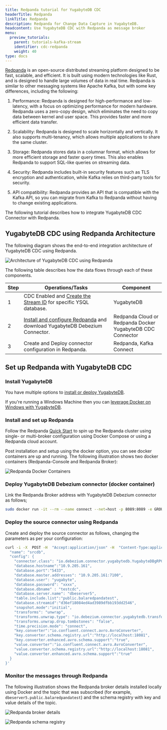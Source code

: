 ```yaml
---
title: Redpanda tutorial for YugabyteDB CDC
headerTitle: Redpanda
linkTitle: Redpanda
description: Redpanda for Change Data Capture in YugabyteDB.
headcontent: Use YugabyteDB CDC with Redpanda as message broker
menu:
  preview_tutorials:
    parent: tutorials-kafka-stream
    identifier: cdc-redpanda
    weight: 40
type: docs
---
```


[Redpanda](https://redpanda.com/) is an open-source distributed streaming platform designed to be fast, scalable, and efficient. It is built using modern technologies like Rust, and is designed to handle large volumes of data in real time. Redpanda is similar to other messaging systems like Apache Kafka, but with some key differences, including the following:

1. Performance: Redpanda is designed for high-performance and low-latency, with a focus on optimizing performance for modern hardware. Redpanda uses a zero-copy design, which eliminates the need to copy data between kernel and user space. This provides faster and more efficient data transfer.

1. Scalability: Redpanda is designed to scale horizontally and vertically. It also supports multi-tenancy, which allows multiple applications to share the same cluster.

1. Storage: Redpanda stores data in a columnar format, which allows for more efficient storage and faster query times. This also enables Redpanda to support SQL-like queries on streaming data.

1. Security: Redpanda includes built-in security features such as TLS encryption and authentication, while Kafka relies on third-party tools for security.

1. API compatibility: Redpanda provides an API that is compatible with the Kafka API, so you can migrate from Kafka to Redpanda without having to change existing applications.

The following tutorial describes how to integrate YugabyteDB CDC Connector with Redpanda.

## YugabyteDB CDC using Redpanda Architecture

The following diagram shows the end-to-end integration architecture of YugabyteDB CDC using Redpanda.

![Architecture of YugabyteDB CDC using Redpanda](/images/explore/cdc/redpanda_images/Redpanda_Integration.jpg)

The following table describes how the data flows through each of these components.

| Step | Operations/Tasks | Component |
| --- | --- | --- |
| 1 | CDC Enabled and [Create the Stream ID](/preview/integrations/cdc/debezium/) for specific YSQL database. | YugabyteDB |
| 2 | [Install and configure Redpanda](https://docs.redpanda.com/docs/get-started/quick-start/?quickstart=docker) and download YugabyteDB Debezium Connector. | Redpanda Cloud or Redpanda Docker<br/>YugabyteDB CDC Connector |
| 3 | Create and Deploy connector configuration in Redpanda. | Redpanda, Kafka Connect |

## Set up Redpanda with YugabyteDB CDC

### Install YugabyteDB

You have multiple options to [install or deploy YugabyteDB](../../../deploy/).

If you're running a Windows Machine then you can [leverage Docker on Windows with YugabyteDB](/preview/quick-start/docker/).

### Install and set up Redpanda

Follow the Redpanda [Quick Start](https://docs.redpanda.com/docs/get-started/quick-start/?quickstart=docker) to spin up the Redpanda cluster using single- or multi-broker configuration using Docker Compose or using a Redpanda cloud account.

Post installation and setup using the docker option, you can see docker containers are up and running. The following illustration shows two docker containers (Redpanda-Console and Redpanda Broker):

![Redpanda Docker Containers](/images/explore/cdc/redpanda_images/Fig2_Redpand_Docker_Container.jpg)

### Deploy YugabyteDB Debezium connector (docker container)

Link the Redpanda Broker address with YugabyteDB Debezium connector as follows;

```sh
sudo docker run -it --rm --name connect --net=host -p 8089:8089 -e GROUP_ID=1 -e BOOTSTRAP_SERVERS=127.0.0.1:19092 -e CONNECT_REST_PORT=8082 -e CONNECT_GROUP_ID="1" -e CONFIG_STORAGE_TOPIC=my_connect_configs -e OFFSET_STORAGE_TOPIC=my_connect_offsets -e STATUS_STORAGE_TOPIC=my_connect_statuses -e CONNECT_KEY_CONVERTER="org.apache.kafka.connect.json.JsonConverter" -e CONNECT_VALUE_CONVERTER="org.apache.kafka.connect.json.JsonConverter" -e CONNECT_INTERNAL_KEY_CONVERTER="org.apache.kafka.connect.json.JsonConverter" -e CONNECT_INTERNAL_VALUE_CONVERTER="org.apache.kafka.connect.json.JsonConverter" -e CONNECT_REST_ADVERTISED_HOST_NAME="connect" quay.io/yugabyte/debezium-connector:latest
```

### Deploy the source connector using Redpanda

Create and deploy the source connector as follows, changing the parameters as per your configuration:

```sh
curl -i -X  POST -H  "Accept:application/json" -H  "Content-Type:application/json" localhost:8083/connectors/ -d '{
  "name": "srcdb",
  "config": {
    "connector.class": "io.debezium.connector.yugabytedb.YugabyteDBgRPCConnector",
    "database.hostname":"10.9.205.161",
    "database.port":"5433",
    "database.master.addresses": "10.9.205.161:7100",
    "database.user": "yugabyte",
    "database.password": "xxxx",
    "database.dbname" : "testcdc",
    "database.server.name": "dbeserver5",
    "table.include.list":"public.balaredpandatest",
    "database.streamid":"d36ef18084ed4ad3989dfbb193dd2546",
    "snapshot.mode":"initial",
    "transforms": "unwrap",
    "transforms.unwrap.type": "io.debezium.connector.yugabytedb.transforms.YBExtractNewRecordState",
    "transforms.unwrap.drop.tombstones": "false",
    "time.precision.mode": "connect",
    "key.converter":"io.confluent.connect.avro.AvroConverter",
    "key.converter.schema.registry.url":"http://localhost:18081",
    "key.converter.enhanced.avro.schema.support":"true",
    "value.converter":"io.confluent.connect.avro.AvroConverter",
    "value.converter.schema.registry.url":"http://localhost:18081",
    "value.converter.enhanced.avro.schema.support":"true"
  }
}'
```

### Monitor the messages through Redpanda

The following illustration shows the Redpanda broker details installed locally using Docker and the topic that was subscribed (for example, `dbeserver5.public.balaredpandatest`) and the schema registry with key and value details of the topic.

![Redpanda broker details](/images/explore/cdc/redpanda_images/Monitor1.jpg)

![Redpanda schema registry](/images/explore/cdc/redpanda_images/Monitor2.jpg)
